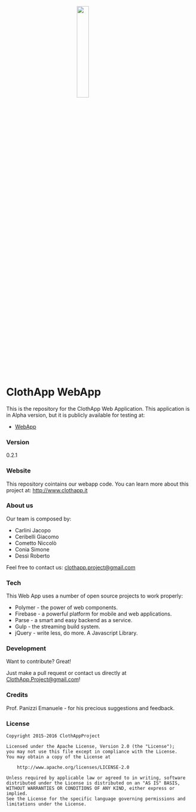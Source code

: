 <img href="http://www.clothapp.it" src="https://github.com/ClothAppProject/ClothAppAndroid/blob/master/app/src/main/res/mipmap-hdpi/logo.png" height="25%" width="25%" style="margin:0 auto; display: block;">

# ClothApp WebApp

This is the repository for the ClothApp Web Application. This application is in Alpha version, but it is publicly available for testing at:

  - [WebApp]

### Version
0.2.1

### Website
This repository cointains our webapp code. You can learn more about this project at:
	http://www.clothapp.it

### About us
Our team is composed by:
 - Carlini Jacopo
 - Ceribelli Giacomo
 - Cometto Niccolò
 - Conia Simone
 - Dessì Roberto
 
Feel free to contact us: clothapp.project@gmail.com

### Tech

This Web App uses a number of open source projects to work properly:

* Polymer - the power of web components.
* Firebase - a powerful platform for mobile and web applications.
* Parse - a smart and easy backend as a service.
* Gulp - the streaming build system.
* jQuery - write less, do more. A Javascript Library.

### Development

Want to contribute? Great!

Just make a pull request or contact us directly at ClothApp.Project@gmail.com!

### Credits
Prof. Panizzi Emanuele - for his precious suggestions and feedback.

### License
	Copyright 2015-2016 ClothAppProject

   	Licensed under the Apache License, Version 2.0 (the "License");
   	you may not use this file except in compliance with the License.
   	You may obtain a copy of the License at

    	http://www.apache.org/licenses/LICENSE-2.0

   	Unless required by applicable law or agreed to in writing, software
   	distributed under the License is distributed on an "AS IS" BASIS,
   	WITHOUT WARRANTIES OR CONDITIONS OF ANY KIND, either express or implied.
   	See the License for the specific language governing permissions and
   	limitations under the License.

[//]: # (These are reference links used in the body of this note and get stripped out when the markdown processor does its job. There is no need to format nicely because it shouldn't be seen. Thanks SO - http://stackoverflow.com/questions/4823468/store-comments-in-markdown-syntax)


   [webapp]: <https://clothapp.firebaseapp.com>


